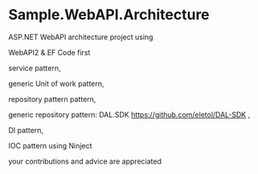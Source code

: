 # Sample.WebAPI.Architecture
ASP.NET WebAPI architecture project using

WebAPI2 & EF Code first 

service pattern,

generic Unit of work pattern,

repository pattern pattern,

generic repository pattern:
DAL.SDK
https://github.com/eletol/DAL-SDK
,

DI pattern,

IOC pattern using Ninject

your contributions and advice are appreciated

